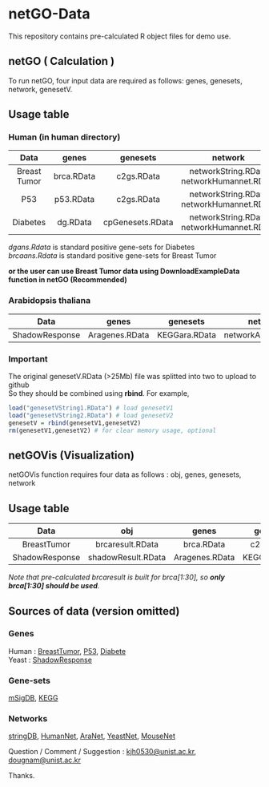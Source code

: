 # netGO-Data

This repository contains pre-calculated R object files for demo use.<br>

## netGO ( Calculation ) 

To run netGO, four input data are required as follows: genes, genesets, network, genesetV. <br>

## Usage table 

### Human (in human directory)

|Data|genes|genesets|network|genesetV|
|:---:|:---:|:---:|:---:|:---:|
|Breast Tumor|brca.RData|c2gs.RData|networkString.RData networkHumannet.RData|genesetVString1,2.RData genesetVHumannet1,2.RData|
|P53|p53.RData|c2gs.RData|networkString.RData networkHumannet.RData|genesetVString1,2.RData genesetVHumannet1,2.RData|
|Diabetes|dg.RData|cpGenesets.RData|networkString.RData networkHumannet.RData|cpgenesetV1,2.RData|

*dgans.Rdata* is standard positive gene-sets for Diabetes<br>
*brcaans.Rdata* is standard positive gene-sets for Breast Tumor<br>

**or the user can use Breast Tumor data using DownloadExampleData function in netGO (Recommended)** 

### Arabidopsis thaliana

|Data|genes|genesets|network|genesetV|
|:---:|:---:|:---:|:---:|:---:|
|ShadowResponse|Aragenes.RData|KEGGara.RData|networkAranet.RData|AragenesetV.RData|

### Important

The original genesetV.RData (>25Mb) file was splitted into two to upload to github<br>
So they should be combined using **rbind**. For example,

```r 
load("genesetVString1.RData") # load genesetV1
load("genesetVString2.RData") # load genesetV2
genesetV = rbind(genesetV1,genesetV2)
rm(genesetV1,genesetV2) # for clear memory usage, optional
```

## netGOVis (Visualization)

netGOVis function requires four data as follows : obj, genes, genesets, network<br>

## Usage table 

|Data|obj|genes|genesets|network|
|:---:|:---:|:---:|:---:|:---:|
|BreastTumor|brcaresult.RData|brca.RData|c2gs.RData|networkString.RData|
|ShadowResponse|shadowResult.RData|Aragenes.RData|KEGGara.RData|networkAranet.RData|

*Note that pre-calculated brcaresult is built for brca[1:30], so **only brca[1:30] should be used**.*

## Sources of data (version omitted)

### Genes
Human : [BreastTumor](https://www.ncbi.nlm.nih.gov/geo/query/acc.cgi?acc=GSE3744), [P53](https://www.ncbi.nlm.nih.gov/geo/query/acc.cgi?acc=GSE35896), [Diabete](https://diagram-consortium.org/index.html)
<br>
Yeast : [ShadowResponse](https://www.inetbio.org/yeastnet/)<br>
### Gene-sets
[mSigDB](http://software.broadinstitute.org/gsea/msigdb/index.jsp), [KEGG](https://www.genome.jp/kegg/pathway.html)
<br>
### Networks
[stringDB](https://string-db.org/), [HumanNet](https://www.inetbio.org/humannet/), [AraNet](https://www.inetbio.org/aranet/), [YeastNet](https://www.inetbio.org/yeastnet/), [MouseNet](https://www.inetbio.org/mousenet/)
<br>

Question / Comment / Suggestion : kjh0530@unist.ac.kr, dougnam@unist.ac.kr

Thanks.

